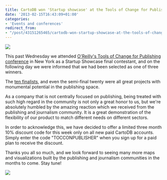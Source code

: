 ```yaml
---
title: CartoDB won 'Startup showcase' at the Tools of Change for Publishing conference
date: '2013-02-15T16:43:09+01:00'
categories:
- 'Events and conferences'
redirect_from:
- "/post/43151265465/cartodb-won-startup-showcase-at-the-tools-of-change/"
---
```


<img src="http://cartodb.s3.amazonaws.com/tumblr/posts/orelly2.png"/>

This past Wednesday we attended <a href="https://www.google.com/search?q=O'Reilly's+Tools+of+Change+for+Publishing&amp;aq=f&amp;oq=O'Reilly's+Tools+of+Change+for+Publishing&amp;aqs=chrome.0.57j0l3.255&amp;sourceid=chrome&amp;ie=UTF-8">O'Reilly's Tools of Change for Publishing conference</a> in New York as a Startup Showcase final contestant, and on the following day we were informed that we had been selected as one of three winners. 

The <a href="http://www.toccon.com/toc2013/public/schedule/detail/27033">ten finalists</a>, and even the semi-final twenty were all great projects with monumental potential in the publishing space. 

As a company that is not centrally focused on publishing, being treated with such high regard in the community is not only a great honor to us, but we're absolutely humbled by the amazing reaction which we received from the publishing and journalism community. It is a great demonstration of the flexibility of our product to match different needs on different sectors.

In order to acknowledge this, we have decided to offer a limited three month 10% discount code for this week only on all new paid CartoDB accounts. Simply enter the code "TOCCONPUBLISHER" when you sign up for a paid plan to receive the discount. 

Thanks you all so much, and we look forward to seeing many more maps and visualizations built by the publishing and journalism communities in the months to come. Stay tune!

<img src="http://media.tumblr.com/bb30ac81926c7114214e29bb6f3920bb/tumblr_inline_mi9knnWhTl1qz4rgp.png"/>
